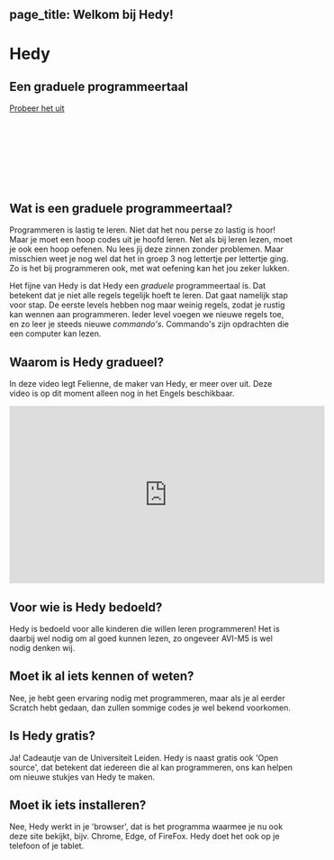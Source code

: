 page_title: Welkom bij Hedy!
---
<div class="-mx-16 -my-12 px-16 py-8 mb-8 bg-cover flex items-center" style="background-image: url(/images/header.jpg); height: 250px; position: relative;">
  <div class="flex-1">
    <h1 class="font-bold font-slab text-white text-6xl text-shadow-md tracking-wide">Hedy</h1>
    <h2 class="font-sans font-light text-white text-shadow-md tracking-wide my-1">Een graduele programmeertaal</h2>
  </div>
  <div class="flex-none">
    <a class="green-btn text-white px-8 py-4" href="/hedy">Probeer het uit</a>
  </div>
</div>

</div>

## Wat is een graduele programmeertaal?

Programmeren is lastig te leren. Niet dat het nou perse zo lastig is hoor! Maar je moet een hoop codes uit je hoofd leren. Net als bij leren lezen, moet je ook een hoop oefenen.
Nu lees jij deze zinnen zonder problemen. Maar misschien weet je nog wel dat het in groep 3 nog lettertje per lettertje ging.
Zo is het bij programmeren ook, met wat oefening kan het jou zeker lukken.

Het fijne van Hedy is dat Hedy een *graduele* programmeertaal is. Dat betekent dat je niet alle regels tegelijk hoeft te leren. Dat gaat namelijk stap voor stap. De eerste levels hebben nog maar weinig regels, zodat je rustig kan wennen aan programmeren.
Ieder level voegen we nieuwe regels toe, en zo leer je steeds nieuwe *commando's*. Commando's zijn opdrachten die een computer kan lezen.

## Waarom is Hedy gradueel?

In deze video legt Felienne, de maker van Hedy, er meer over uit. Deze video is op dit moment alleen nog in het Engels beschikbaar.

<center>
<iframe width="560" height="315" src="https://www.youtube.com/embed/EdqT313rM40" frameborder="0" allow="accelerometer; autoplay; encrypted-media; gyroscope; picture-in-picture" allowfullscreen></iframe>
</center>

## Voor wie is Hedy bedoeld?

Hedy is bedoeld voor alle kinderen die willen leren programmeren! Het is daarbij wel nodig om al goed kunnen lezen, zo ongeveer AVI-M5 is wel nodig denken wij.

## Moet ik al iets kennen of weten?
Nee, je hebt geen ervaring nodig met programmeren, maar als je al eerder Scratch hebt gedaan, dan zullen sommige codes je wel bekend voorkomen.

## Is Hedy gratis?

Ja! Cadeautje van de Universiteit Leiden. Hedy is naast gratis ook 'Open source', dat betekent dat iedereen die al kan programmeren, ons kan helpen om nieuwe stukjes van Hedy te maken.

## Moet ik iets installeren?

Nee, Hedy werkt in je 'browser', dat is het programma waarmee je nu ook deze site bekijkt, bijv. Chrome, Edge, of FireFox. Hedy doet het ook op je telefoon of je tablet.
